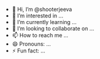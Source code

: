 - 👋 Hi, I’m @shooterjeeva
- 👀 I’m interested in ...
- 🌱 I’m currently learning ...
- 💞️ I’m looking to collaborate on ...
- 📫 How to reach me ...
- 😄 Pronouns: ...
- ⚡ Fun fact: ...

<!---
shooterjeeva/shooterjeeva is a ✨ special ✨ repository because its `README.md` (this file) appears on your GitHub profile.
You can click the Preview link to take a look at your changes.
--->
